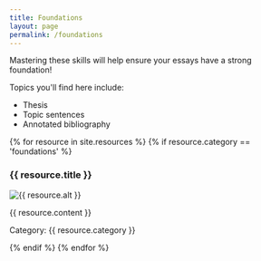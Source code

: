 ```yaml
---
title: Foundations
layout: page
permalink: /foundations
--- 
```


Mastering these skills will help ensure your essays have a strong foundation! 

Topics you'll find here include: 

- Thesis 
- Topic sentences
- Annotated bibliography

{% for resource in site.resources %}
{% if resource.category == 'foundations' %}
<h3>{{ resource.title }}</h3>
<p><img src="{{ resource.image }}" alt="{{ resource.alt }}"/></p>
<p>{{ resource.content }}</p>
<p>Category: {{ resource.category }}</p>
{% endif %}
{% endfor %}